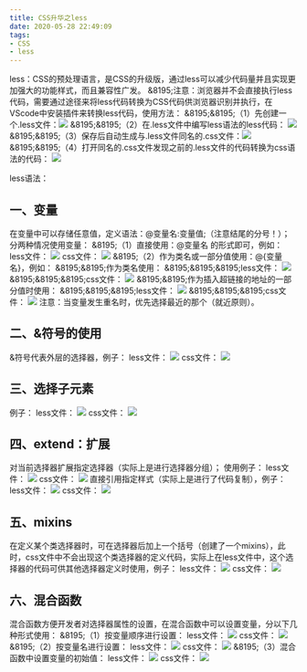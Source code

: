 ```yaml
---
title: CSS升华之less
date: 2020-05-28 22:49:09
tags:
- CSS
- less
---
```

less：CSS的预处理语言，是CSS的升级版，通过less可以减少代码量并且实现更加强大的功能样式，而且兼容性广发。
&8195;注意：浏览器并不会直接执行less代码，需要通过途径来将less代码转换为CSS代码供浏览器识别并执行，在VScode中安装插件来转换less代码，使用方法：
&8195;&8195;（1）先创建一个.less文件：![](3.JPG)
&8195;&8195;（2）在.less文件中编写less语法的less代码：
![](1.JPG)
&8195;&8195;（3）保存后自动生成与.less文件同名的.css文件：![](4.JPG)
&8195;&8195;（4）打开同名的.css文件发现之前的.less文件的代码转换为css语法的代码：
![](2.JPG)

less语法：

## 一、变量

在变量中可以存储任意值，定义语法：@变量名:变量值;（注意结尾的分号！）；
分两种情况使用变量：
&8195;（1）直接使用：@变量名 的形式即可，例如：
less文件：
![](5.JPG)
css文件：
![](6.JPG)
&8195;（2）作为类名或一部分值使用：@{变量名}，例如：
&8195;&8195;作为类名使用：
&8195;&8195;&8195;less文件：
![](7.JPG)
&8195;&8195;&8195;css文件：
![](8.JPG)
&8195;&8195;作为插入超链接的地址的一部分值时使用：
&8195;&8195;&8195;less文件：
![](9.JPG)
&8195;&8195;&8195;css文件：
![](10.JPG)
注意：当变量发生重名时，优先选择最近的那个（就近原则）。



## 二、&符号的使用

&符号代表外层的选择器，例子：
less文件：
![](11.JPG)
css文件：
![](12.JPG)



## 三、选择子元素

例子：
less文件：
![](13.JPG)
css文件：
![](14.JPG)



## 四、extend：扩展

对当前选择器扩展指定选择器（实际上是进行选择器分组）；
使用例子：
less文件：
![](15.JPG)
css文件：
![](16.JPG)
直接引用指定样式（实际上是进行了代码复制），例子：
less文件：
![](17.JPG)
css文件：
![](18.JPG)



## 五、mixins

在定义某个类选择器时，可在选择器后加上一个括号（创建了一个mixins），此时，css文件中不会出现这个类选择器的定义代码，实际上在less文件中，这个选择器的代码可供其他选择器定义时使用，例子：
less文件：
![](19.JPG)
css文件：
![](20.JPG)



## 六、混合函数

混合函数方便开发者对选择器属性的设置，在混合函数中可以设置变量，分以下几种形式使用：
&8195;（1）按变量顺序进行设置：
less文件：
![](21.JPG)
css文件：
![](22.JPG)
&8195;（2）按变量名进行设置：
less文件：
![](23.JPG)
css文件：
![](24.JPG)
&8195;（3）混合函数中设置变量的初始值：
less文件：
![](25.JPG)
css文件：
![](26.JPG)